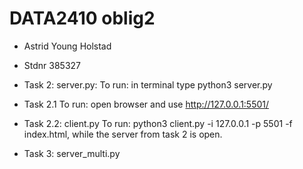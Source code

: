 # DATA2410 oblig2

* Astrid Young Holstad
* Stdnr 385327

* Task 2: server.py:
To run: in terminal type python3 server.py

* Task 2.1
To run: open browser and use http://127.0.0.1:5501/

* Task 2.2: client.py
To run: python3 client.py -i 127.0.0.1 -p 5501 -f index.html, while the server from task 2 is open. 

* Task 3: server_multi.py


